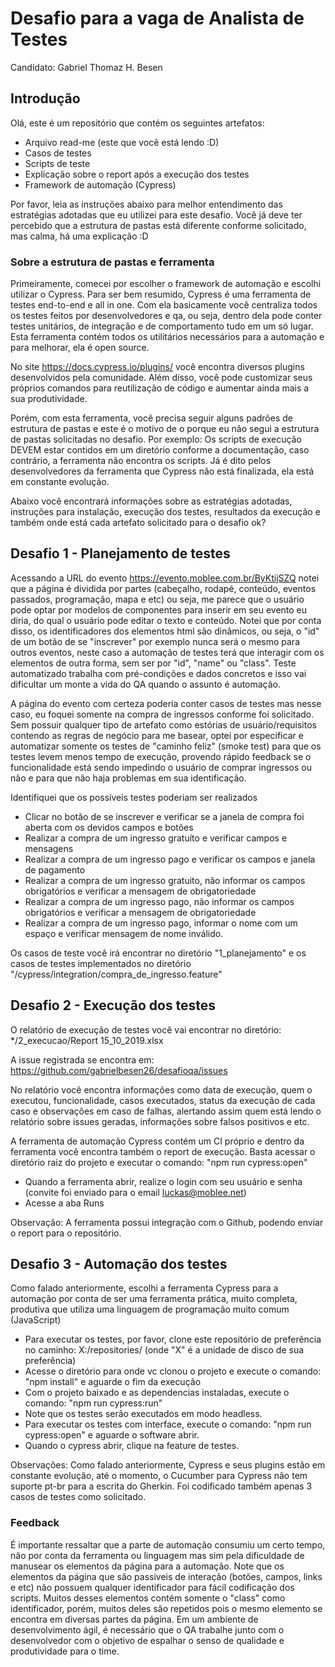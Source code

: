# Desafio para a vaga de Analista de Testes
Candidato: Gabriel Thomaz H. Besen

## Introdução
Olá, este é um repositório que contém os seguintes artefatos:
- Arquivo read-me (este que você está lendo :D)
- Casos de testes 
- Scripts de teste
- Explicação sobre o report após a execução dos testes
- Framework de automação (Cypress)

Por favor, leia as instruções abaixo para melhor entendimento das estratégias adotadas que eu utilizei para este desafio. Você já deve ter percebido que a estrutura de pastas está diferente conforme solicitado, mas calma, há uma explicação :D

### Sobre a estrutura de pastas e ferramenta
Primeiramente, comecei por escolher o framework de automação e escolhi utilizar o Cypress. Para ser bem resumido, Cypress é uma ferramenta de testes end-to-end e all in one. Com ela basicamente você centraliza todos os testes feitos por desenvolvedores e qa, ou seja, dentro dela pode conter testes unitários, de integração e de comportamento tudo em um só lugar. Esta ferramenta contém todos os utilitários necessários para a automação e para melhorar, ela é open source.

No site https://docs.cypress.io/plugins/ você encontra diversos plugins desenvolvidos pela comunidade. Além disso, você pode customizar seus próprios comandos para reutilização de código e aumentar ainda mais a sua produtividade.

Porém, com esta ferramenta, você precisa seguir alguns padrões de estrutura de pastas e este é o motivo de o porque eu não segui a estrutura de pastas solicitadas no desafio. Por exemplo: Os scripts de execução DEVEM estar contidos em um diretório conforme a documentação, caso contrário, a ferramenta não encontra os scripts. Já é dito pelos desenvolvedores da ferramenta que Cypress não está finalizada, ela está em constante evolução.

Abaixo você encontrará informações sobre as estratégias adotadas, instruções para instalação, execução dos testes, resultados da execução e também onde está cada artefato solicitado para o desafio ok?

## Desafio 1 - Planejamento de testes
Acessando a URL do evento https://evento.moblee.com.br/ByKtijSZQ notei que a página é dividida por partes (cabeçalho, rodapé, conteúdo, eventos passados, programação, mapa e etc) ou seja, me parece que o usuário pode optar por modelos de componentes para inserir em seu evento eu diria, do qual o usuário pode editar o texto e conteúdo.
Notei que por conta disso, os identificadores dos elementos html são dinâmicos, ou seja, o "id" de um botão de se "inscrever" por exemplo nunca será o mesmo para outros eventos, neste caso a automação de testes terá que interagir com os elementos de outra forma, sem ser por "id", "name" ou "class". Teste automatizado trabalha com pré-condições e dados concretos e isso vai dificultar um monte a vida do QA quando o assunto é automação.

A página do evento com certeza poderia conter casos de testes mas nesse caso, eu foquei somente na compra de ingressos conforme foi solicitado. Sem possuir qualquer tipo de artefato como estórias de usuário/requisitos contendo as regras de negócio para me basear, optei por especificar e automatizar somente os testes de "caminho feliz" (smoke test) para que os testes levem menos tempo de execução, provendo rápido feedback se o funcionalidade está sendo impedindo o usuário de comprar ingressos ou não e para que não haja problemas em sua identificação. 

Identifiquei que os possíveis testes poderiam ser realizados
- Clicar no botão de se inscrever e verificar se a janela de compra foi aberta com os devidos campos e botões 
- Realizar a compra de um ingresso gratuíto e verificar campos e mensagens
- Realizar a compra de um ingresso pago e verificar os campos e janela de pagamento
- Realizar a compra de um ingresso gratuito, não informar os campos obrigatórios e verificar a mensagem de obrigatoriedade
- Realizar a compra de um ingresso pago, não informar os campos obrigatórios e verificar a mensagem de obrigatoriedade
- Realizar a compra de um ingresso pago, informar o nome com um espaço e verificar mensagem de nome inválido.

Os casos de teste você irá encontrar no diretório "1_planejamento" e os casos de testes implementados no diretório "/cypress/integration/compra_de_ingresso.feature"

## Desafio 2 - Execução dos testes
O relatório de execução de testes você vai encontrar no diretório: */2_execucao/Report 15_10_2019.xlsx

A issue registrada se encontra em: 
https://github.com/gabrielbesen26/desafioqa/issues

No relatório você encontra informações como data de execução, quem o executou, funcionalidade, casos executados, status da execução de cada caso e observações em caso de falhas, alertando assim quem está lendo o relatório sobre issues geradas, informações sobre falsos positivos e etc.

A ferramenta de automação Cypress contém um CI próprio e dentro da ferramenta você encontra também o report de execução. Basta acessar o diretório raiz do projeto e executar o comando: "npm run cypress:open"
- Quando a ferramenta abrir, realize o login com seu usuário e senha (convite foi enviado para o email luckas@moblee.net)
- Acesse a aba Runs

Observação: A ferramenta possui integração com o Github, podendo enviar o report para o repositório.

## Desafio 3 - Automação dos testes
Como falado anteriormente, escolhi a ferramenta Cypress para a automação por conta de ser uma ferramenta prática, muito completa, produtiva que utiliza uma linguagem de programação muito comum (JavaScript)

- Para executar os testes, por favor, clone este repositório de preferência no caminho: X:/repositories/  (onde "X" é a unidade de disco de sua preferência)
- Acesse o diretório para onde vc clonou o projeto e execute o comando: 
"npm install" e aguarde o fim da execução
- Com o projeto baixado e as dependencias instaladas, execute o comando:
"npm run cypress:run"
- Note que os testes serão executados em modo headless.
- Para executar os testes com interface, execute o comando:
"npm run cypress:open" e aguarde o software abrir.
- Quando o cypress abrir, clique na feature de testes.

Observações: Como falado anteriormente, Cypress e seus plugins estão em constante evolução, até o momento, o Cucumber para Cypress não tem suporte pt-br para a escrita do Gherkin. Foi codificado também apenas 3 casos de testes como solicitado.

### Feedback
É importante ressaltar que a parte de automação consumiu um certo tempo, não por conta da ferramenta ou linguagem mas sim pela dificuldade de manusear os elementos da página para a automação. Note que os elementos da página que são passiveis de interação (botões, campos, links e etc) não possuem qualquer identificador para fácil codificação dos scripts. Muitos desses elementos contém somente o "class" como identificador, porém, muitos deles são repetidos pois o mesmo elemento se encontra em diversas partes da página. 
Em um ambiente de desenvolvimento ágil, é necessário que o QA trabalhe junto com o desenvolvedor com o objetivo de espalhar o senso de qualidade e produtividade para o time. 